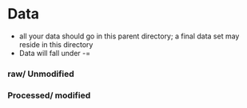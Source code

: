 # **Data**
 - all your data should go in this parent directory; a final data set may reside in this directory
- Data will fall under
-=
### raw/ Unmodified 
### Processed/ modified 
